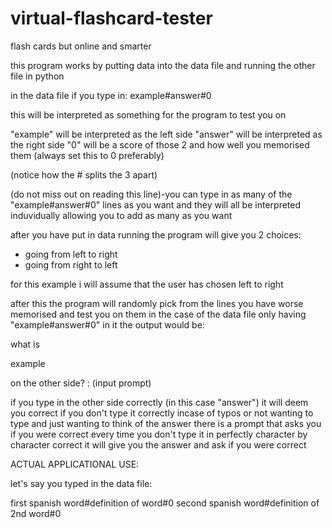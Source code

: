# virtual-flashcard-tester
flash cards but online and smarter

this program works by putting data into the data file and running the other file in python

in the data file if you type in:
example#answer#0

this will be interpreted as something for the program to test you on

"example" will be interpreted as the left side
"answer" will be interpreted as the right side
"0" will be a score of those 2 and how well you memorised them (always set this to 0 preferably)

(notice how the # splits the 3 apart)

(do not miss out on reading this line)-you can type in as many of the "example#answer#0" lines as you want and they will all be interpreted induvidually allowing you to add as many as you want

after you have put in data running the program will give you 2 choices:
- going from left to right
- going from right to left

for this example i will assume that the user has chosen left to right

after this the program will randomly pick from the lines you have worse memorised and test you on them
in the case of the data file only having "example#answer#0" in it the output would be:

what is

example

on the other side?
: (input prompt)

if you type in the other side correctly (in this case "answer") it will deem you correct 
if you don't type it correctly incase of typos or not wanting to type and just wanting to think of the answer there is a prompt that asks you if you were correct
every time you don't type it in perfectly character by character correct it will give you the answer and ask if you were correct

ACTUAL APPLICATIONAL USE:

let's say you typed in the data file:

first spanish word#definition of word#0
second spanish word#definition of 2nd word#0

